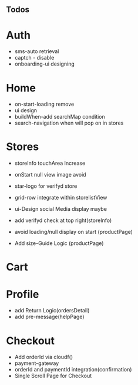 ## Todos 
>>>>>>>>>>>>>>>>>>>>>>>>
# Auth
* sms-auto retrieval 
* captch - disable
* onboarding-ui designing
>>>>>>>>>>>>>>>>>>>>>>>>
# Home
* on-start-loading remove
* ui design
* buildWhen-add searchMap condition
* search-navigation when will pop on in stores
>>>>>>>>>>>>>>>>>>>>>>>>
# Stores
* storeInfo touchArea Increase
* onStart null view image avoid
* star-logo for verifyd store 
* grid-row integrate within storelistView
* ui-Design social Media display maybe

* add verifyd check at top right(storeInfo)

*  avoid loading/null display on start (productPage)
* Add size-Guide Logic (productPage)
>>>>>>>>>>>>>>>>>>>>>>>>
# Cart

>>>>>>>>>>>>>>>>>>>>>>>>
# Profile
* add Return Logic(ordersDetail)
* add pre-message(helpPage)
>>>>>>>>>>>>>>>>>>>>>>>>
# Checkout
* Add orderId via cloudf()  
* payment-gateway
* orderId and paymentId integration(confirmation) 
* Single Scroll Page for Checkout